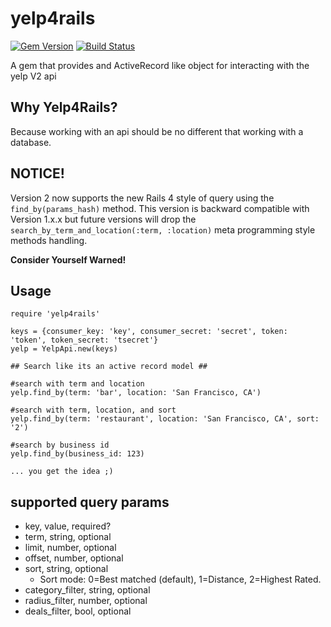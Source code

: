 yelp4rails
==========
[![Gem Version](https://badge.fury.io/rb/yelp4rails.png)](http://badge.fury.io/rb/yelp4rails)
[![Build Status](https://travis-ci.org/parabuzzle/yelp4rails.png?branch=master)](https://travis-ci.org/parabuzzle/yelp4rails)

A gem that provides and ActiveRecord like object for interacting with the yelp V2 api

Why Yelp4Rails?
---
Because working with an api should be no different that working with a database.

NOTICE!
---
Version 2 now supports the new Rails 4 style of query using the ```find_by(params_hash)``` method. This version is
backward compatible with Version 1.x.x but future versions will drop the ```search_by_term_and_location(:term, :location)```
meta programming style methods handling. 


**Consider Yourself Warned!**


Usage
---
	require 'yelp4rails'
	
	keys = {consumer_key: 'key', consumer_secret: 'secret', token: 'token', token_secret: 'tsecret'}
	yelp = YelpApi.new(keys)
	
	## Search like its an active record model ##
		
	#search with term and location
	yelp.find_by(term: 'bar', location: 'San Francisco, CA')
	
	#search with term, location, and sort
	yelp.find_by(term: 'restaurant', location: 'San Francisco, CA', sort: '2')
	
	#search by business id
	yelp.find_by(business_id: 123)
	
	... you get the idea ;)
	

supported query params
---
 * key, value, required?
 * term, string, optional
 * limit, number, optional
 * offset, number, optional
 * sort, string, optional
   * Sort mode: 0=Best matched (default), 1=Distance, 2=Highest Rated.
 * category_filter, string, optional
 * radius_filter, number, optional
 * deals_filter, bool, optional  

